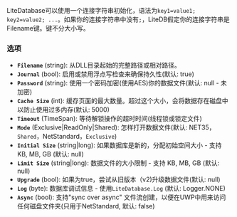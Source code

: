 LiteDatabase可以使用一个连接字符串初始化，语法为`key1=value1; key2=value2; ...`。如果你的连接字符串中没有`;`，LiteDB假定你的连接字符串是Filename键。键不分大小写。

### 选项

- **`Filename`** (string): 从DLL目录起始的完整路径或相对路径。
- **`Journal`** (bool): 启用或禁用浮点写检查来确保持久性(默认: true)
- **`Password`** (string): 使用一个密码加密(使用AES)你的数据文件(默认: null - 未加密)
- **`Cache Size`** (int): 缓存页面的最大数量。超过这个大小，会将数据存在磁盘中以防止使用过多内存(默认: 5000)
- **`Timeout`** (TimeSpan): 等待解锁操作的超时时间(线程锁或锁定文件)
- **`Mode`** (Exclusive|ReadOnly|Shared): 怎样打开数据文件(默认: NET35，`Shared`，NetStandard，`Exclusive`)
- **`Initial Size`** (string|long): 如果数据库是新的，分配初始空间大小 - 支持 KB, MB, GB (默认: null)
- **`Limit Size`** (string|long): 数据文件的大小限制 - 支持 KB, MB, GB (默认: null)
- **`Upgrade`** (bool): 如果为true，尝试从旧版本（v2)升级数据文件(默认: null)
- **`Log`** (byte): 数据库调试信息 - 使用`LiteDatabase.Log` (默认: Logger.NONE)
- **`Async`** (bool): 支持"sync over async" 文件流创建，以便在UWP中用来访问任何磁盘文件夹(只用于NetStandard, 默认: false)




